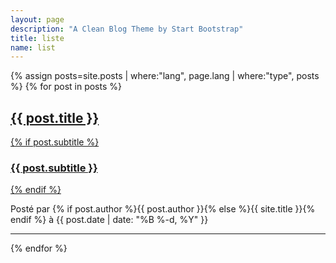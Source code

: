```yaml
---
layout: page
description: "A Clean Blog Theme by Start Bootstrap"
title: liste
name: list
---
```


{% assign posts=site.posts | where:"lang", page.lang | where:"type", posts %}
{% for post in posts %}
<div class="post-preview">
    <a href="{{ post.url | prepend: site.baseurl }}">
        <h2 class="post-title">            {{ post.title }}
        </h2>
        {% if post.subtitle %}
        <h3 class="post-subtitle">
            {{ post.subtitle }}
        </h3>
        {% endif %}
    </a>
    <p class="post-meta">Post&eacute; par {% if post.author %}{{ post.author }}{% else %}{{ site.title }}{% endif %} &agrave; {{ post.date | date: "%B %-d, %Y" }}</p>
</div>
<hr>
{% endfor %}
<!--
{% include list.html %}
-->

<!-- Pager -->
<!--
{% if paginator.total_pages > 1 %}
<ul class="pager">
    {% if paginator.previous_page %}
    <li class="previous">
        <a href="{{ paginator.previous_page_path | prepend: site.baseurl | replace: '//', '/' }}">&larr; Posts plus r&eacute;cents</a>
    </li>
    {% endif %}
    {% if paginator.next_page %}
    <li class="next">
        <a href="{{ paginator.next_page_path | prepend: site.baseurl | replace: '//', '/' }}">Posts plus anciens &rarr;</a>
    </li>
    {% endif %}
</ul>
{% endif %}
-->
